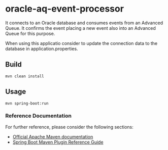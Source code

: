 # oracle-aq-event-processor

It connects to an Oracle database and consumes events from an Advanced Queue. It confirms the event placing a new event also into an Advanced Queue for this purpose.

When using this applicatio consider to update the connection data to the database in application.properties.

## Build

```
mvn clean install
```

## Usage

```
mvn spring-boot:run
```


### Reference Documentation
For further reference, please consider the following sections:

* [Official Apache Maven documentation](https://maven.apache.org/guides/index.html)
* [Spring Boot Maven Plugin Reference Guide](https://docs.spring.io/spring-boot/docs/2.2.6.RELEASE/maven-plugin/)
